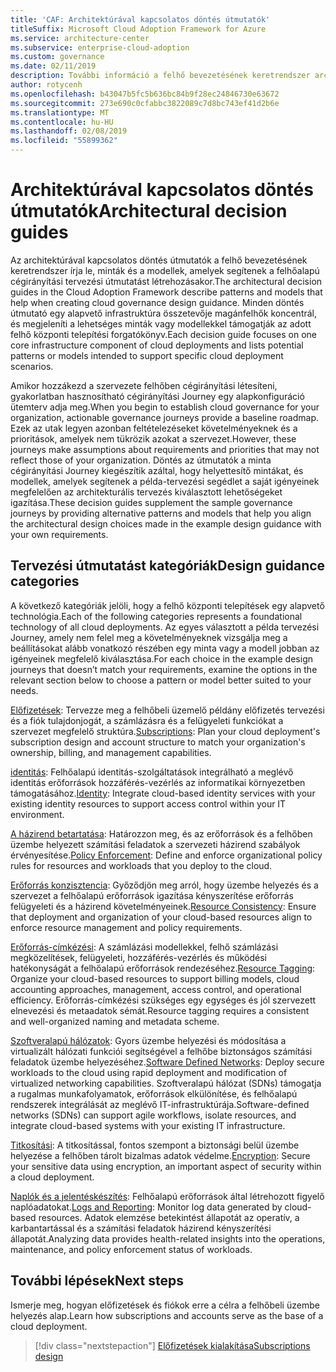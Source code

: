 ```yaml
---
title: 'CAF: Architektúrával kapcsolatos döntés útmutatók'
titleSuffix: Microsoft Cloud Adoption Framework for Azure
ms.service: architecture-center
ms.subservice: enterprise-cloud-adoption
ms.custom: governance
ms.date: 02/11/2019
description: További információ a felhő bevezetésének keretrendszer architektúrával kapcsolatos döntés útmutatók.
author: rotycenh
ms.openlocfilehash: b43047b5fc5b636bc84b9f28ec24846730e63672
ms.sourcegitcommit: 273e690c0cfabbc3822089c7d8bc743ef41d2b6e
ms.translationtype: MT
ms.contentlocale: hu-HU
ms.lasthandoff: 02/08/2019
ms.locfileid: "55899362"
---
```

# <a name="architectural-decision-guides"></a><span data-ttu-id="bd0f7-103">Architektúrával kapcsolatos döntés útmutatók</span><span class="sxs-lookup"><span data-stu-id="bd0f7-103">Architectural decision guides</span></span>

<span data-ttu-id="bd0f7-104">Az architektúrával kapcsolatos döntés útmutatók a felhő bevezetésének keretrendszer írja le, minták és a modellek, amelyek segítenek a felhőalapú cégirányítási tervezési útmutatást létrehozásakor.</span><span class="sxs-lookup"><span data-stu-id="bd0f7-104">The architectural decision guides in the Cloud Adoption Framework describe patterns and models that help when creating cloud governance design guidance.</span></span> <span data-ttu-id="bd0f7-105">Minden döntés útmutató egy alapvető infrastruktúra összetevője magánfelhők koncentrál, és megjeleníti a lehetséges minták vagy modellekkel támogatják az adott felhő központi telepítési forgatókönyv.</span><span class="sxs-lookup"><span data-stu-id="bd0f7-105">Each decision guide focuses on one core infrastructure component of cloud deployments and lists potential patterns or models intended to support specific cloud deployment scenarios.</span></span>

<span data-ttu-id="bd0f7-106">Amikor hozzákezd a szervezete felhőben cégirányítási létesíteni, gyakorlatban hasznosítható cégirányítási Journey egy alapkonfiguráció ütemterv adja meg.</span><span class="sxs-lookup"><span data-stu-id="bd0f7-106">When you begin to establish cloud governance for your organization,  actionable governance journeys provide a baseline roadmap.</span></span> <span data-ttu-id="bd0f7-107">Ezek az utak legyen azonban feltételezéseket követelményeknek és a prioritások, amelyek nem tükrözik azokat a szervezet.</span><span class="sxs-lookup"><span data-stu-id="bd0f7-107">However, these journeys make assumptions about requirements and priorities that may not reflect those of your organization.</span></span>
<span data-ttu-id="bd0f7-108">Döntés az útmutatók a minta cégirányítási Journey kiegészítik azáltal, hogy helyettesítő mintákat, és modellek, amelyek segítenek a példa-tervezési segédlet a saját igényeinek megfelelően az architekturális tervezés kiválasztott lehetőségeket igazítása.</span><span class="sxs-lookup"><span data-stu-id="bd0f7-108">These decision guides supplement the sample governance journeys by providing alternative patterns and models that help you align the architectural design choices made in the example design guidance with your own requirements.</span></span>

## <a name="design-guidance-categories"></a><span data-ttu-id="bd0f7-109">Tervezési útmutatást kategóriák</span><span class="sxs-lookup"><span data-stu-id="bd0f7-109">Design guidance categories</span></span>

<span data-ttu-id="bd0f7-110">A következő kategóriák jelöli, hogy a felhő központi telepítések egy alapvető technológia.</span><span class="sxs-lookup"><span data-stu-id="bd0f7-110">Each of the following categories represents a foundational technology of all cloud deployments.</span></span> <span data-ttu-id="bd0f7-111">Az egyes választott a példa tervezési Journey, amely nem felel meg a követelményeknek vizsgálja meg a beállításokat alább vonatkozó részében egy minta vagy a modell jobban az igényeinek megfelelő kiválasztása.</span><span class="sxs-lookup"><span data-stu-id="bd0f7-111">For each choice in the example design journeys that doesn’t match your requirements, examine the options in the relevant section below to choose a pattern or model better suited to your needs.</span></span>

<span data-ttu-id="bd0f7-112">[Előfizetések](./subscriptions/overview.md): Tervezze meg a felhőbeli üzemelő példány előfizetés tervezési és a fiók tulajdonjogát, a számlázásra és a felügyeleti funkciókat a szervezet megfelelő struktúra.</span><span class="sxs-lookup"><span data-stu-id="bd0f7-112">[Subscriptions](./subscriptions/overview.md): Plan your cloud deployment's subscription design and account structure to match your organization's ownership, billing, and management capabilities.</span></span>

<span data-ttu-id="bd0f7-113">[identitás](./identity/overview.md): Felhőalapú identitás-szolgáltatások integrálható a meglévő identitás erőforrások hozzáférés-vezérlés az informatikai környezetben támogatásához.</span><span class="sxs-lookup"><span data-stu-id="bd0f7-113">[Identity](./identity/overview.md): Integrate cloud-based identity services with your existing identity resources to support access control within your IT environment.</span></span>

<span data-ttu-id="bd0f7-114">[A házirend betartatása](./policy-enforcement/overview.md): Határozzon meg, és az erőforrások és a felhőben üzembe helyezett számítási feladatok a szervezeti házirend szabályok érvényesítése.</span><span class="sxs-lookup"><span data-stu-id="bd0f7-114">[Policy Enforcement](./policy-enforcement/overview.md): Define and enforce organizational policy rules for resources and workloads that you deploy to the cloud.</span></span>

<span data-ttu-id="bd0f7-115">[Erőforrás konzisztencia](./resource-consistency/overview.md): Győződjön meg arról, hogy üzembe helyezés és a szervezet a felhőalapú erőforrások igazítása kényszerítése erőforrás felügyeleti és a házirend követelményeinek.</span><span class="sxs-lookup"><span data-stu-id="bd0f7-115">[Resource Consistency](./resource-consistency/overview.md): Ensure that deployment and organization of your cloud-based resources align to enforce resource management and policy requirements.</span></span>

<span data-ttu-id="bd0f7-116">[Erőforrás-címkézési](./resource-tagging/overview.md): A számlázási modellekkel, felhő számlázási megközelítések, felügyeleti, hozzáférés-vezérlés és működési hatékonyságát a felhőalapú erőforrások rendezéséhez.</span><span class="sxs-lookup"><span data-stu-id="bd0f7-116">[Resource Tagging](./resource-tagging/overview.md): Organize your cloud-based resources to support billing models, cloud accounting approaches, management, access control, and operational efficiency.</span></span> <span data-ttu-id="bd0f7-117">Erőforrás-címkézési szükséges egy egységes és jól szervezett elnevezési és metaadatok sémát.</span><span class="sxs-lookup"><span data-stu-id="bd0f7-117">Resource tagging requires a consistent and well-organized naming and metadata scheme.</span></span>

<span data-ttu-id="bd0f7-118">[Szoftveralapú hálózatok](./software-defined-network/overview.md): Gyors üzembe helyezési és módosítása a virtualizált hálózati funkciói segítségével a felhőbe biztonságos számítási feladatok üzembe helyezéséhez.</span><span class="sxs-lookup"><span data-stu-id="bd0f7-118">[Software Defined Networks](./software-defined-network/overview.md): Deploy secure workloads to the cloud using rapid deployment and modification of virtualized networking capabilities.</span></span> <span data-ttu-id="bd0f7-119">Szoftveralapú hálózat (SDNs) támogatja a rugalmas munkafolyamatok, erőforrások elkülönítése, és felhőalapú rendszerek integrálását az meglévő IT-infrastruktúrája.</span><span class="sxs-lookup"><span data-stu-id="bd0f7-119">Software-defined networks (SDNs) can support agile workflows, isolate resources, and integrate cloud-based systems with your existing IT infrastructure.</span></span>

<span data-ttu-id="bd0f7-120">[Titkosítási](./encryption/overview.md): A titkosítással, fontos szempont a biztonsági belül üzembe helyezése a felhőben tárolt bizalmas adatok védelme.</span><span class="sxs-lookup"><span data-stu-id="bd0f7-120">[Encryption](./encryption/overview.md): Secure your sensitive data using encryption, an important aspect of security within a cloud deployment.</span></span>

<span data-ttu-id="bd0f7-121">[Naplók és a jelentéskészítés](./log-and-report/overview.md): Felhőalapú erőforrások által létrehozott figyelő naplóadatokat.</span><span class="sxs-lookup"><span data-stu-id="bd0f7-121">[Logs and Reporting](./log-and-report/overview.md): Monitor log data generated by cloud-based resources.</span></span> <span data-ttu-id="bd0f7-122">Adatok elemzése betekintést állapotát az operatív, a karbantartással és a számítási feladatok házirend kényszerítési állapotát.</span><span class="sxs-lookup"><span data-stu-id="bd0f7-122">Analyzing data provides health-related insights into the operations, maintenance, and policy enforcement status of workloads.</span></span>

## <a name="next-steps"></a><span data-ttu-id="bd0f7-123">További lépések</span><span class="sxs-lookup"><span data-stu-id="bd0f7-123">Next steps</span></span>

<span data-ttu-id="bd0f7-124">Ismerje meg, hogyan előfizetések és fiókok erre a célra a felhőbeli üzembe helyezés alap.</span><span class="sxs-lookup"><span data-stu-id="bd0f7-124">Learn how subscriptions and accounts serve as the base of a cloud deployment.</span></span>

> [!div class="nextstepaction"]
> [<span data-ttu-id="bd0f7-125">Előfizetések kialakítása</span><span class="sxs-lookup"><span data-stu-id="bd0f7-125">Subscriptions design</span></span>](subscriptions/overview.md)

